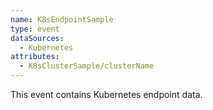 ```yaml
---
name: K8sEndpointSample
type: event
dataSources:
  - Kubernetes
attributes:
  - K8sClusterSample/clusterName
---
```


This event contains Kubernetes endpoint data.